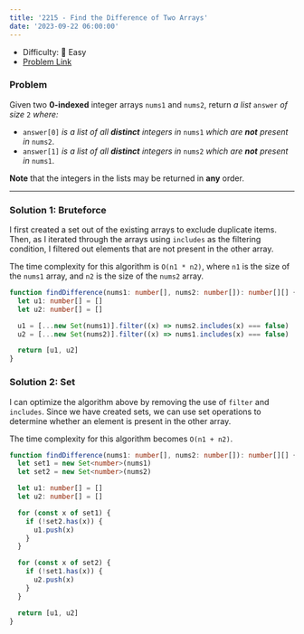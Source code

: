 ```yaml
---
title: '2215 - Find the Difference of Two Arrays'
date: '2023-09-22 06:00:00'
---
```


- Difficulty: 🍰 Easy
- [Problem Link](https://leetcode.com/problems/find-the-difference-of-two-arrays/description/?envType=study-plan-v2&envId=leetcode-75)

### Problem

Given two **0-indexed** integer arrays `nums1` and `nums2`, return _a list_ `answer` _of size_ `2` _where:_

- `answer[0]` _is a list of all **distinct** integers in_ `nums1` _which are **not** present in_ `nums2`.
- `answer[1]` _is a list of all **distinct** integers in_ `nums2` _which are **not** present in_ `nums1`.

**Note** that the integers in the lists may be returned in **any** order.

---

### Solution 1: Bruteforce

I first created a set out of the existing arrays to exclude duplicate items. Then, as I iterated through the arrays using `includes` as the filtering condition, I filtered out elements that are not present in the other array.

The time complexity for this algorithm is `O(n1 * n2)`, where `n1` is the size of the `nums1` array, and `n2` is the size of the `nums2` array.

```ts
function findDifference(nums1: number[], nums2: number[]): number[][] {
  let u1: number[] = []
  let u2: number[] = []

  u1 = [...new Set(nums1)].filter((x) => nums2.includes(x) === false)
  u2 = [...new Set(nums2)].filter((x) => nums1.includes(x) === false)

  return [u1, u2]
}
```

### Solution 2: Set

I can optimize the algorithm above by removing the use of `filter` and `includes`. Since we have created sets, we can use set operations to determine whether an element is present in the other array.

The time complexity for this algorithm becomes `O(n1 + n2)`.

```ts
function findDifference(nums1: number[], nums2: number[]): number[][] {
  let set1 = new Set<number>(nums1)
  let set2 = new Set<number>(nums2)

  let u1: number[] = []
  let u2: number[] = []

  for (const x of set1) {
    if (!set2.has(x)) {
      u1.push(x)
    }
  }

  for (const x of set2) {
    if (!set1.has(x)) {
      u2.push(x)
    }
  }

  return [u1, u2]
}
```
